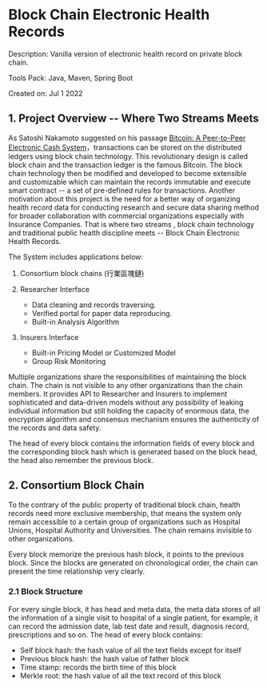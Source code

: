 # Block Chain Electronic Health Records

Description: Vanilla version of electronic health record on private block chain.

Tools Pack: Java, Maven, Spring Boot

Created on: Jul 1 2022



## 1. Project Overview -- Where Two Streams Meets

As Satoshi Nakamoto suggested on his passage [Bitcoin: A Peer-to-Peer Electronic Cash System](https://bitcoin.org/bitcoin.pdf)，transactions can be stored on the distributed ledgers using block chain technology.  This revolutionary design is called block chain and the transaction ledger is the famous Bitcoin. The block chain technology then be modified and developed to become extensible and customizable which can maintain the records immutable and execute smart contract -- a set of pre-defined rules for transactions. Another motivation about this project is the need for a better way of organizing health record data for conducting research and secure data sharing method for broader collaboration with commercial organizations especially with Insurance Companies. That is where two streams , block chain technology and traditional public health discipline meets -- Block Chain Electronic Health Records.

The System includes applications below:

1. Consortium block chains (行業區塊鏈)

2. Researcher Interface

     -  Data cleaning and records traversing.
     -  Verified portal for paper data reproducing.
     -  Built-in Analysis Algorithm

3. Insurers Interface

   - Built-in Pricing Model or Customized Model
   - Group Risk Monitoring

Multiple organizations share the responsibilities of maintaining the block chain. The chain is not visible to any other organizations than the chain members. It provides API to Researcher and Insurers to implement sophisticated and data-driven models without any possibility of leaking individual information but still holding the capacity of enormous data, the encryption algorithm and consensus mechanism ensures the authenticity of the records and data safety.

The head of every block contains the information fields of every block and the corresponding block hash which is generated based on the block head, the head also remember the previous block.



##  2. Consortium Block Chain

To the contrary of the public property of traditional block chain, health records need more exclusive membership, that means the system only remain  accessible to a certain group of organizations such as Hospital Unions, Hospital Authority and Universities. The chain remains invisible to other organizations.

Every block memorize the previous hash block, it points to the previous block. Since the blocks are generated on chronological order, the chain can present the time relationship very clearly.



### 2.1  Block Structure

For every single block, it has head and meta data, the meta data stores of all the information of a single visit to hospital of a single patient, for example, it can record the admission date, lab test date and result, diagnosis record, prescriptions and so on. The head of every block contains:

- Self block hash: the hash value of all the text fields except for itself 
- Previous block hash: the hash value of father block
- Time stamp: records the birth time of this block
- Merkle root: the hash value of all the text record of this block









